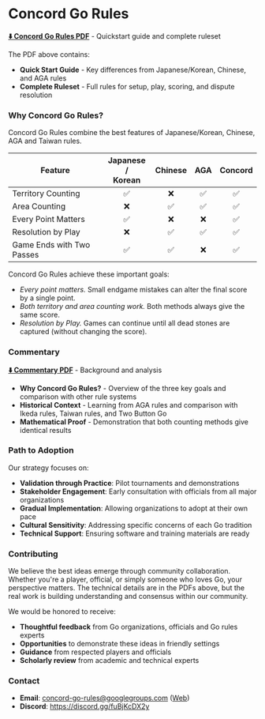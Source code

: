 # Concord Go Rules

**[⬇️ Concord Go Rules PDF](https://raw.githubusercontent.com/concord-go-rules/concord-go-rules/refs/heads/main/Concord.pdf)** - Quickstart guide and complete ruleset

The PDF above contains:
- **Quick Start Guide** - Key differences from Japanese/Korean, Chinese, and AGA rules
- **Complete Ruleset** - Full rules for setup, play, scoring, and dispute resolution

### Why Concord Go Rules?

Concord Go Rules combine the best features of Japanese/Korean, Chinese, AGA and Taiwan rules.

| Feature                   | Japanese /<br>Korean |  Chinese  |  AGA  | **Concord** |
|---------------------------|:--------------------:|:---------:|:-----:|:-----------:|
| Territory Counting        |         ✅           |     ❌    |  ✅   |      ✅     |
| Area Counting             |         ❌           |     ✅    |  ✅   |      ✅     |
| Every Point Matters       |         ✅           |     ❌    |  ❌   |      ✅     |
| Resolution by Play        |         ❌           |     ✅    |  ✅   |      ✅     |
| Game Ends with Two Passes |         ✅           |     ✅    |  ❌   |      ✅     |

Concord Go Rules achieve these important goals:

- *Every point matters.* Small endgame mistakes can alter the final score by a single point. <br>
- *Both territory and area counting work.* Both methods always give the same score. <br>
- *Resolution by Play.* Games can continue until all dead stones are captured (without changing the score). <br>

### Commentary

**[⬇️ Commentary PDF](https://raw.githubusercontent.com/concord-go-rules/concord-go-rules/refs/heads/main/ConcordCommentary.pdf)** - Background and analysis

- **Why Concord Go Rules?** - Overview of the three key goals and comparison with other rule systems
- **Historical Context** - Learning from AGA rules and comparison with Ikeda rules, Taiwan rules, and Two Button Go
- **Mathematical Proof** - Demonstration that both counting methods give identical results

### Path to Adoption

Our strategy focuses on:

- **Validation through Practice**: Pilot tournaments and demonstrations
- **Stakeholder Engagement**: Early consultation with officials from all major organizations
- **Gradual Implementation**: Allowing organizations to adopt at their own pace
- **Cultural Sensitivity**: Addressing specific concerns of each Go tradition
- **Technical Support**: Ensuring software and training materials are ready

### Contributing

We believe the best ideas emerge through community collaboration.
Whether you're a player, official, or simply someone who loves Go, your perspective matters.
The technical details are in the PDFs above, but the real work is building understanding and consensus within our community.

We would be honored to receive:

- **Thoughtful feedback** from Go organizations, officials and Go rules experts
- **Opportunities** to demonstrate these ideas in friendly settings
- **Guidance** from respected players and officials
- **Scholarly review** from academic and technical experts

### Contact
- **Email**: concord-go-rules@googlegroups.com  ([Web](https://groups.google.com/g/concord-go-rules))
- **Discord**: https://discord.gg/fuBjKcDX2y

